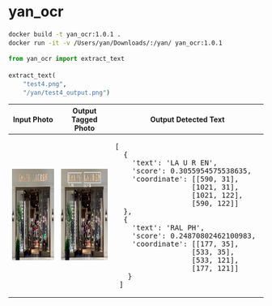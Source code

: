 # yan_ocr


```bash
docker build -t yan_ocr:1.0.1 .
docker run -it -v /Users/yan/Downloads/:/yan/ yan_ocr:1.0.1
```

```python
from yan_ocr import extract_text

extract_text(
	"test4.png",
	"/yan/test4_output.png")
```

<table>
  <thead>
    <tr>
      <th>Input Photo</th>
      <th>Output Tagged Photo</th>
      <th>Output Detected Text</th>
    </tr>
  </thead>
  <tr>
    <td>
      <img src="https://raw.githubusercontent.com/yanliang12/yan_ocr/main/test4.png" height="180">
    </td>
    <td>
      <img src="https://raw.githubusercontent.com/yanliang12/yan_ocr/main/test4_output.png" height="180">
    </td>
    <td>
<pre>
[
  {
    'text': 'LA U R EN', 
    'score': 0.3055954575538635, 
    'coordinate': [[590, 31], 
                  [1021, 31], 
                  [1021, 122], 
                  [590, 122]]
  }, 
  {
    'text': 'RAL PH', 
    'score': 0.24870802462100983, 
    'coordinate': [[177, 35], 
                  [533, 35], 
                  [533, 121], 
                  [177, 121]]
   }
 ]    
</pre>
</td>
</tr>
</table>
